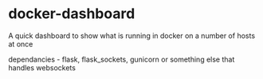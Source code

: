 docker-dashboard
================

A quick dashboard to show what is running in docker on a number of hosts at once

dependancies - flask, flask_sockets, gunicorn or something else that handles websockets
